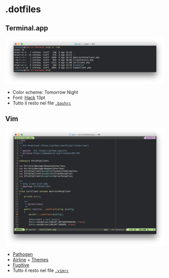 # .dotfiles

## Terminal.app
![Terminal.app](img/bash.png)
* Color scheme: Tomorrow Night
* Font: [Hack](https://github.com/chrissimpkins/Hack) 13pt
* Tutto il resto nel file [`.bashrc`](.bashrc)

## Vim
![Vim](img/vim.png)
* [Pathogen](https://github.com/tpope/vim-pathogen)
* [Airline](https://github.com/vim-airline/vim-airline) + [Themes](https://github.com/vim-airline/vim-airline-themes)
* [Fugitive](https://github.com/tpope/vim-fugitive)
* Tutto il resto nel file [`.vimrc`](.vimrc)
